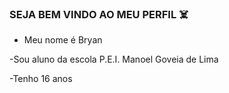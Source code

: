 ### SEJA BEM VINDO AO MEU PERFIL ☠️


- Meu nome é Bryan 

-Sou aluno da escola P.E.I. Manoel Goveia de Lima 

-Tenho 16 anos
